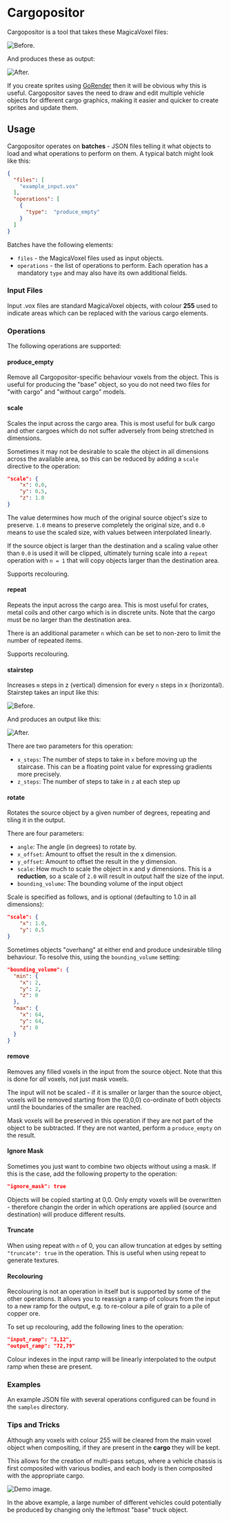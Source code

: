 # Cargopositor

Cargopositor is a tool that takes these MagicaVoxel files:

![Before.](img/truck_before.png)

And produces these as output:

![After.](img/truck_after.png)

If you create sprites using [GoRender](https://github.com/mattkimber/gorender)
then it will be obvious why this is useful. Cargopositor saves the need to
draw and edit multiple vehicle objects for different cargo graphics, making
it easier and quicker to create sprites and update them.

## Usage

Cargopositor operates on **batches** - JSON files telling it what objects
to load and what operations to perform on them. A typical batch might look
like this:

```json
{
  "files": [
    "example_input.vox"
  ],
  "operations": [
    {
      "type":  "produce_empty"
    }
  ]
}
```

Batches have the following elements:

* `files` - the MagicaVoxel files used as input objects.
* `operations` - the list of operations to perform. Each operation has a mandatory `type` and may also have its own additional fields.

### Input Files

Input .vox files are standard MagicaVoxel objects, with colour **255** used
to indicate areas which can be replaced with the various cargo elements.

### Operations

The following operations are supported:

#### produce_empty

Remove all Cargopositor-specific behaviour voxels from the object. This is
useful for producing the "base" object, so you do not need two files for
"with cargo" and "without cargo" models.

#### scale

Scales the input across the cargo area. This is most useful for bulk cargo
and other cargoes which do not suffer adversely from being stretched in
dimensions.

Sometimes it may not be desirable to scale the object in all dimensions
across the available area, so this can be reduced by adding a `scale`
directive to the operation:

```json
"scale": {
    "x": 0.0,
    "y": 0.5,
    "z": 1.0
}
```

The value determines how much of the original source object's size to
preserve. `1.0` means to preserve completely the original size, and `0.0`
means to use the scaled size, with values between interpolated linearly.

If the source object is larger than the destination and a scaling value
other than `0.0` is used it will be clipped, ultimately turning scale 
into a `repeat` operation with `n = 1` that will copy objects
larger than the destination area.

Supports recolouring.

#### repeat

Repeats the input across the cargo area. This is most useful for crates,
metal coils and other cargo which is in discrete units. Note that the
cargo must be no larger than the destination area.

There is an additional parameter `n` which can be set to non-zero to limit
the number of repeated items.

Supports recolouring.

#### stairstep

Increases `m` steps in z (vertical) dimension for every `n` steps in x (horizontal).
Stairstep takes an input like this:

![Before.](img/stairs_before.png)

And produces an output like this:

![After.](img/stairs_after.png)

There are two parameters for this operation:

* `x_steps`: The number of steps to take in `x` before moving up the staircase. This can be a floating point value
             for expressing gradients more precisely.
* `z_steps`: The number of steps to take in `z` at each step up

#### rotate

Rotates the source object by a given number of degrees, repeating and tiling it in the output.

There are four parameters:

* `angle`: The angle (in degrees) to rotate by.
* `x_offset`: Amount to offset the result in the x dimension.
* `y_offset`: Amount to offset the result in the y dimension.
* `scale`: How much to scale the object in x and y dimensions. This is a **reduction**, so a scale of `2.0` will result in output half the size of the input.
* `bounding_volume`: The bounding volume of the input object

Scale is specified as follows, and is optional (defaulting to 1.0 in all dimensions):

```json
"scale": {
    "x": 1.0,
    "y": 0.5
}
```

Sometimes objects "overhang" at either end and produce undesirable tiling behaviour. To resolve this,
using the `bounding_volume` setting:

```json
"bounding_volume": {
  "min": {
    "x": 2,
    "y": 2,
    "z": 0
  },
  "max": {
    "x": 64,
    "y": 64,
    "z": 0
  }  
}
```

#### remove

Removes any filled voxels in the input from the source object. Note that
this is done for *all* voxels, not just mask voxels.

The input will not be scaled - if it is smaller or larger than the source 
object, voxels will be removed starting from the (0,0,0) co-ordinate of both
objects until the boundaries of the smaller are reached.

Mask voxels will be preserved in this operation if they are not part
of the object to be subtracted. If they are not wanted, perform a
`produce_empty` on the result.

#### Ignore Mask

Sometimes you just want to combine two objects without using a mask.
If this is the case, add the following property to the operation:

```json
"ignore_mask": true
```

Objects will be copied starting at 0,0. Only empty voxels will be overwritten -
therefore changin the order in which operations are applied (source and destination)
will produce different results.

#### Truncate

When using repeat with `n` of 0, you can allow truncation at edges by setting `"truncate": true`
in the operation. This is useful when using repeat to generate textures.

#### Recolouring

Recolouring is not an operation in itself but is supported by some of
the other operations. It allows you to reassign a ramp of colours from
the input to a new ramp for the output, e.g. to re-colour a pile of
grain to a pile of copper ore.

To set up recolouring, add the following lines to the operation:

```json
"input_ramp": "3,12",
"output_ramp": "72,79"
```

Colour indexes in the input ramp will be linearly interpolated to the output
ramp when these are present.

### Examples

An example JSON file with several operations configured can be found in
the `samples` directory.

### Tips and Tricks

Although any voxels with colour 255 will be cleared from the main voxel
object when compositing, if they are present in the **cargo** they will
be kept.

This allows for the creation of multi-pass setups, where a vehicle chassis
is first composited with various bodies, and each body is then
composited with the appropriate cargo.

![Demo image.](img/multipass.png)

In the above example, a large number of different vehicles could potentially
be produced by changing only the leftmost "base" truck object.